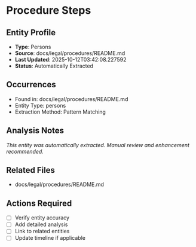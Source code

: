 # Procedure Steps

## Entity Profile
- **Type**: Persons
- **Source**: docs/legal/procedures/README.md
- **Last Updated**: 2025-10-12T03:42:08.227592
- **Status**: Automatically Extracted

## Occurrences
- Found in: docs/legal/procedures/README.md
- Entity Type: persons
- Extraction Method: Pattern Matching

## Analysis Notes
*This entity was automatically extracted. Manual review and enhancement recommended.*

## Related Files
- docs/legal/procedures/README.md

## Actions Required
- [ ] Verify entity accuracy
- [ ] Add detailed analysis
- [ ] Link to related entities
- [ ] Update timeline if applicable
